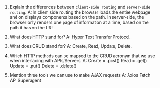 1.  Explain the differences between `client-side routing` and `server-side routing`.
    A: In client side routing the browser loads the entire webpage and on displays components based on the path. In server-side, the browser only renders one page of information at a time, based on the path it has on the URL.

1.  What does HTTP stand for?
    A: Hyper Text Transfer Protocol.

1.  What does CRUD stand for?
    A: Create, Read, Update, Delete.

1.  Which HTTP methods can be mapped to the CRUD acronym that we use when interfacing with APIs/Servers.
    A:
    Create = .post()
    Read = .get()
    Update = .put()
    Delete = .delete()
    

1.  Mention three tools we can use to make AJAX requests
    A:
    Axios
    Fetch API
    Superagent